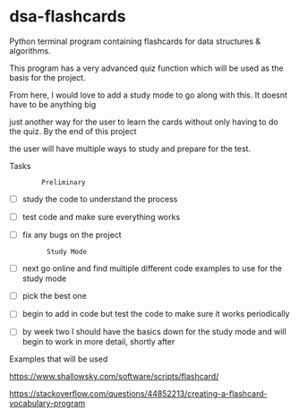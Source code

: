 # dsa-flashcards

Python terminal program containing flashcards for data structures &amp; algorithms.

This program has a very advanced quiz function which will be used as the basis for the project.

From here, I would love to add a study mode to go along with this.  It doesnt have to be anything big

just another way for the user to learn the cards without only having to do the quiz.  By the end of this project

the user will have multiple ways to study and prepare for the test. 


Tasks

            Preliminary
- [ ] study the code to understand the process
- [ ] test code and make sure everything works
- [ ] fix any bugs on the project

            Study Mode
- [ ] next go online and find multiple different code examples to use for the study mode
- [ ] pick the best one
- [ ] begin to add in code but test the code to make sure it works periodically
- [ ] by week two I should have the basics down for the study mode and will begin to work in more detail, shortly after


Examples that will be used

https://www.shallowsky.com/software/scripts/flashcard/

https://stackoverflow.com/questions/44852213/creating-a-flashcard-vocabulary-program
